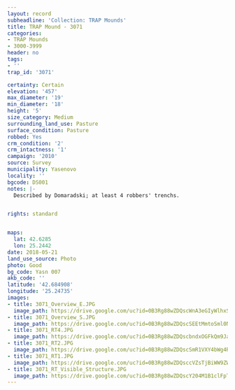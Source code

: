 ```yaml
---
layout: record
subheadline: 'Collection: TRAP Mounds'
title: TRAP Mound - 3071
categories:
- TRAP Mounds
- 3000-3999
header: no
tags:
- ''
trap_id: '3071'

certainty: Certain
elevation: '457'
max_diameter: '19'
min_diameter: '18'
height: '5'
size_category: Medium
surrounding_land_use: Pasture
surface_condition: Pasture
robbed: Yes
crm_condition: '2'
crm_intactness: '1'
campaign: '2010'
source: Survey
municipality: Yasenovo
locality: ''
bgcode: DS001
notes: |-
  Described by Domaradski; at least 4 robbers' trenchs.


rights: standard


maps:
  lat: 42.6285
  lon: 25.2442
date: 2018-05-21
land_use_source: Photo
photo: Good
bg_code: Yasn 007
akb_code: ''
latitude: '42.684908'
longitude: '25.24735'
images:
- title: 3071_Overview_E.JPG
  image_path: https://drive.google.com/uc?id=0B3Rg88wZDQscWnA3eGIyWlhxSWs
- title: 3071_Overview_S.JPG
  image_path: https://drive.google.com/uc?id=0B3Rg88wZDQscSEEtMmtoSml0NWs
- title: 3071_RT4.JPG
  image_path: https://drive.google.com/uc?id=0B3Rg88wZDQscbndxOGFkQm9Jam8
- title: 3071_RT2.JPG
  image_path: https://drive.google.com/uc?id=0B3Rg88wZDQscSmR1VXY4bWg4RFk
- title: 3071_RT1.JPG
  image_path: https://drive.google.com/uc?id=0B3Rg88wZDQsccVZsTjBiWW9ZWWM
- title: 3071_RT_Visible_Structure.JPG
  image_path: https://drive.google.com/uc?id=0B3Rg88wZDQscY204M1B1clFpTms
---
```

